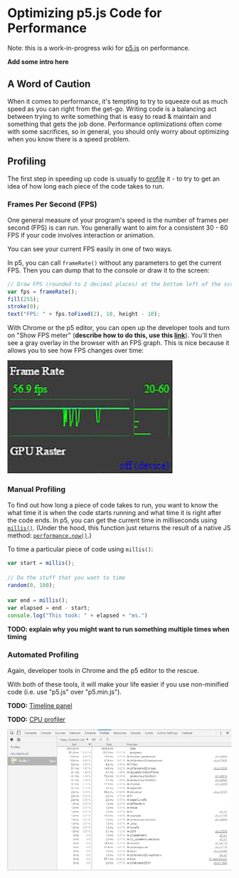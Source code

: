 Optimizing p5.js Code for Performance
=====================================

Note: this is a work-in-progress wiki for [p5.js](https://github.com/processing/p5.js) on performance.

**Add some intro here**

A Word of Caution
-----------------

When it comes to performance, it's tempting to try to squeeze out as much speed as you can right from the get-go. Writing code is a balancing act between trying to write something that is easy to read & maintain and something that gets the job done. Performance optimizations often come with some sacrifices, so in general, you should only worry about optimizing when you know there is a speed problem.

Profiling
---------

The first step in speeding up code is usually to [profile](https://en.wikipedia.org/wiki/Profiling_(computer_programming)) it - to try to get an idea of how long each piece of the code takes to run.

### Frames Per Second (FPS)

One general measure of your program's speed is the number of frames per second (FPS) is can run. You generally want to aim for a consistent 30 - 60 FPS if your code involves interaction or animation.

You can see your current FPS easily in one of two ways.

In p5, you can call `frameRate()` without any parameters to get the current FPS. Then you can dump that to the console or draw it to the screen:

```js
// Draw FPS (rounded to 2 decimal places) at the bottom left of the screen
var fps = frameRate();
fill(255);
stroke(0);
text("FPS: " + fps.toFixed(2), 10, height - 10);
```

With Chrome or the p5 editor, you can open up the developer tools and turn on "Show FPS meter" (**describe how to do this, use this [link](https://developers.google.com/web/tools/chrome-devtools/settings?hl=en#drawer-tabs)**). You'll then see a gray overlay in the browser with an FPS graph. This is nice because it allows you to see how FPS changes over time:

![Chrome FPS Meter](images/chrome-fps.jpg)

### Manual Profiling

To find out how long a piece of code takes to run, you want to know the what time it is when the code starts running and what time it is right after the code ends. In p5, you can get the current time in milliseconds using [`millis()`](http://p5js.org/reference/#/p5/millis). (Under the hood, this function just returns the result of a native JS method: [`performance.now()`](https://developer.mozilla.org/en-US/docs/Web/API/Performance/now)\.\)

To time a particular piece of code using `millis()`:

```js
var start = millis();

// Do the stuff that you want to time
random(0, 100);

var end = millis();
var elapsed = end - start;
console.log("This took: " + elapsed + "ms.")
```

**TODO: explain why you might want to run something multiple times when timing**

### Automated Profiling

Again, developer tools in Chrome and the p5 editor to the rescue.

With both of these tools, it will make your life easier if you use non-minified code (i.e. use "p5.js" over "p5.min.js").

**TODO:** [Timeline panel](https://developers.google.com/web/tools/chrome-devtools/profile/evaluate-performance/timeline-tool#profile-js)

**TODO:** [CPU profiler](https://developers.google.com/web/tools/chrome-devtools/profile/rendering-tools/js-execution?hl=en)

![Chrome CPU Profiler](images/chrome-cpu-profiler.png)
